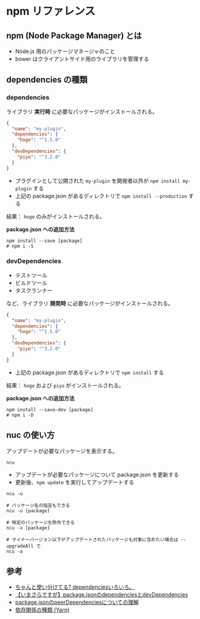 # npm リファレンス

## npm (Node Package Manager) とは

- Node.js 用のパッケージマネージャのこと
- bower はクライアントサイド用のライブラリを管理する

## dependencies の種類

### dependencies

ライブラリ **実行時** に必要なパッケージがインストールされる。

```json
{ 
  "name": "my-plugin",
  "dependencies": {
    "hoge": "^1.5.0"
  },
  "devDependencies": {
    "piyo": "^3.2.0"
  }
} 
```

- プラグインとして公開された `my-plugin` を開発者以外が `npm install my-plugin` する
- 上記の package.json があるディレクトリで `npm install --production` する

結果： `hoge` のみがインストールされる。

**package.json への追加方法**
```
npm install --save [package]
# npm i -S
```

### devDependencies

- テストツール
- ビルドツール
- タスクランナー

など、ライブラリ **開発時** に必要なパッケージがインストールされる。

```json
{ 
  "name": "my-plugin",
  "dependencies": {
    "hoge": "^1.5.0"
  },
  "devDependencies": {
    "piyo": "^3.2.0"
  }
} 
```

- 上記の package.json があるディレクトリで `npm install` する

結果： `hoge` および `piyo` がインストールされる。

**package.json への追加方法**
```
npm install --save-dev [package]
# npm i -D
```

## nuc の使い方

アップデートが必要なパッケージを表示する。

```
ncu
```

- アップデートが必要なパッケージについて package.json を更新する
- 更新後、`npm update` を実行してアップデートする

```
ncu -u

# パッケージ名の指定もできる
ncu -u [package]

# 特定のパッケージを除外できる
ncu -x [package]

# マイナーバージョン以下がアップデートされたパッケージも対象に含めたい場合は --upgradeAll で
ncu -a
```

## 参考

- [ちゃんと使い分けてる? dependenciesいろいろ。](https://qiita.com/cognitom/items/acc3ffcbca4c56cf2b95)
- [【いまさらですが】package.jsonのdependenciesとdevDependencies](https://qiita.com/chihiro/items/ca1529f9b3d016af53ec)
- [package.jsonのpeerDependenciesについての理解](http://waysaku.hatenablog.com/entry/2017/06/06/235234)
- [依存関係の種類 (Yarn)](https://yarnpkg.com/lang/ja/docs/dependency-types/)
